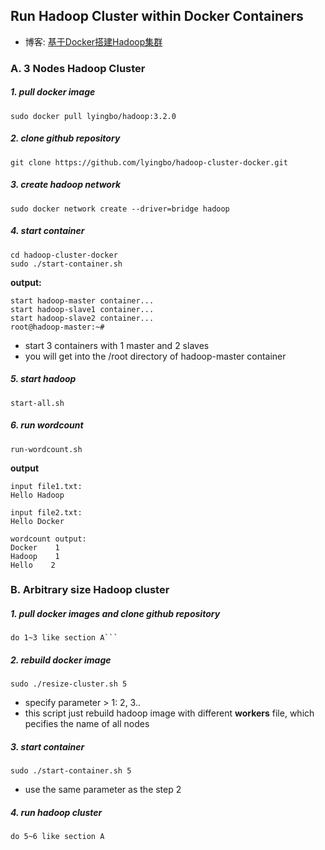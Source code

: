 ## Run Hadoop Cluster within Docker Containers


- 博客: [基于Docker搭建Hadoop集群](http://blog.sina.com.cn/lyingbo/)


### A. 3 Nodes Hadoop Cluster

##### 1. pull docker image

```
sudo docker pull lyingbo/hadoop:3.2.0
```

##### 2. clone github repository

```
git clone https://github.com/lyingbo/hadoop-cluster-docker.git
```

##### 3. create hadoop network

```
sudo docker network create --driver=bridge hadoop
```

##### 4. start container

```
cd hadoop-cluster-docker
sudo ./start-container.sh
```

**output:**

```
start hadoop-master container...
start hadoop-slave1 container...
start hadoop-slave2 container...
root@hadoop-master:~# 
```
- start 3 containers with 1 master and 2 slaves
- you will get into the /root directory of hadoop-master container

##### 5. start hadoop

```
start-all.sh
```

##### 6. run wordcount

```
run-wordcount.sh
```

**output**

```
input file1.txt:
Hello Hadoop

input file2.txt:
Hello Docker

wordcount output:
Docker    1
Hadoop    1
Hello    2
```

### B. Arbitrary size Hadoop cluster

##### 1. pull docker images and clone github repository

```
do 1~3 like section A```
```

##### 2. rebuild docker image

```
sudo ./resize-cluster.sh 5
```
- specify parameter > 1: 2, 3..
- this script just rebuild hadoop image with different **workers** file, which pecifies the name of all nodes


##### 3. start container

```
sudo ./start-container.sh 5
```
- use the same parameter as the step 2

##### 4. run hadoop cluster 

```
do 5~6 like section A
```
